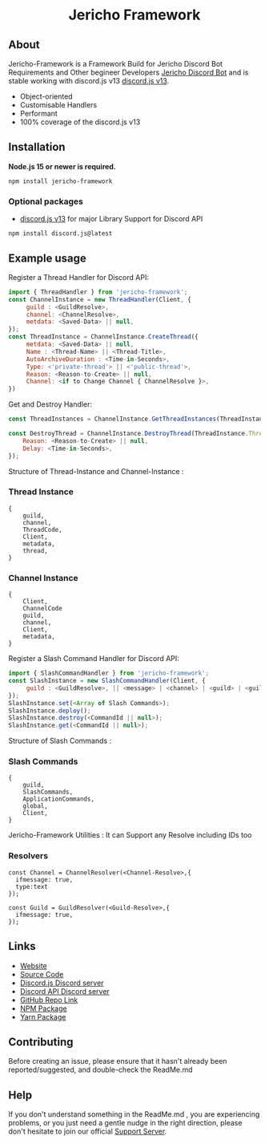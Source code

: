 <div align="center">
  <br />
  <br />
  <p>
<h1>Jericho Framework</h1>
  </p>
</div>

## About

Jericho-Framework is a Framework Build for Jericho Discord Bot Requirements and Other begineer Developers [Jericho Discord Bot](www.jerichobot.xyz) and is stable working with discord.js v13
[discord.js v13](https://www.npmjs.com/package/discord.js).

- Object-oriented
- Customisable Handlers
- Performant
- 100% coverage of the discord.js v13

## Installation

**Node.js 15 or newer is required.**

```
npm install jericho-framework
```

### Optional packages

- [discord.js v13](https://www.npmjs.com/package/discord.js) for major Library Support for Discord API

```
npm install discord.js@latest
```

## Example usage

Register a Thread Handler for Discord API:

```js
import { ThreadHandler } from 'jericho-framework';
const ChannelInstance = new ThreadHandler(Client, {
     guild : <GuildResolve>,
     channel: <ChannelResolve>,
     metdata: <Saved-Data> || null,
});
const ThreadInstance = ChannelInstance.CreateThread({
     metdata: <Saved-Data> || null,
     Name : <Thread-Name> || <Thread-Title>,
     AutoArchiveDuration : <Time-in-Seconds>,
     Type: <'private-thread'> || <'public-thread'>,
     Reason: <Reason-to-Create> || null,
     Channel: <if to Change Channel { ChannelResolve }>,
})
```

Get and Destroy Handler:

```js
const ThreadInstances = ChannelInstance.GetThreadInstances(ThreadInstance.ThreadCode,<Amount of Instances>);

const DestroyThread = ChannelInstance.DestroyThread(ThreadInstance.ThreadCode,{
    Reason: <Reason-to-Create> || null,
    Delay: <Time-in-Seconds>,
});
```

Structure of Thread-Instance and Channel-Instance :

### Thread Instance

```
{
    guild,
    channel,
    ThreadCode,
    Client,
    metadata,
    thread,
}
```

### Channel Instance

```
{
    Client,
    ChannelCode
    guild,
    channel,
    Client,
    metadata,
}
```

Register a Slash Command Handler for Discord API:

```js
import { SlashCommandHandler } from 'jericho-framework';
const SlashInstance = new SlashCommandHandler(Client, {
     guild : <GuildResolve>, || <message> | <channel> | <guild> | <guildId>
});
SlashInstance.set(<Array of Slash Commands>);
SlashInstance.deploy();
SlashInstance.destroy(<CommandId || null>);
SlashInstance.get(<CommandId || null>);
```

Structure of Slash Commands :

### Slash Commands

```
{
    guild,
    SlashCommands,
    ApplicationCommands,
    global,
    Client,
}
```

Jericho-Framework Utilities :
It can Support any Resolve including IDs too

### Resolvers

```
const Channel = ChannelResolver(<Channel-Resolve>,{
  ifmessage: true,
  type:text
});

const Guild = GuildResolver(<Guild-Resolve>,{
  ifmessage: true,
});
```

## Links

- [Website](www.jerichobot.xyz)
- [Source Code](https://github.com/SidisLiveYT/Jericho-Framework.git)
- [Discord.js Discord server](https://discord.gg/djs)
- [Discord API Discord server](https://discord.gg/discord-api)
- [GitHub Repo Link](https://github.com/SidisLiveYT/Jericho-Framework)
- [NPM Package](https://www.npmjs.com/package/jericho-framework)
- [Yarn Package](https://yarn.pm/jericho-framework)

## Contributing

Before creating an issue, please ensure that it hasn't already been reported/suggested, and double-check the ReadMe.md

## Help

If you don't understand something in the ReadMe.md , you are experiencing problems, or you just need a gentle
nudge in the right direction, please don't hesitate to join our official [Support Server](https://discord.gg/Vkmzffpjny).
